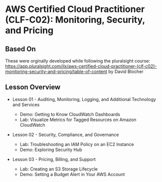 # AWS Certified Cloud Practitioner (CLF-C02): Monitoring, Security, and Pricing

## Based On
These were orginally developed while following the pluralsight course: https://app.pluralsight.com/ilx/aws-certified-cloud-practitioner-(clf-c02)-monitoring-security-and-pricing/table-of-content by David Blocher

## Lesson Overview
- Lesson 01 - Auditing, Monitoring, Logging, and Additional Technology and Services
	- Demo: Getting to Know CloudWatch Dashboards
	- Lab: Visualize Metrics for Tagged Resources on Amazon CloudWatch

- Lesson 02 - Security, Compliance, and Governance
	- Lab: Troubleshooting an IAM Policy on an EC2 Instance
	- Demo: Exploring Security Hub

- Lesson 03 - Pricing, Billing, and Support
	- Lab: Creating an S3 Storage Lifecycle
	- Demo: Setting a Budget Alert in Your AWS Account